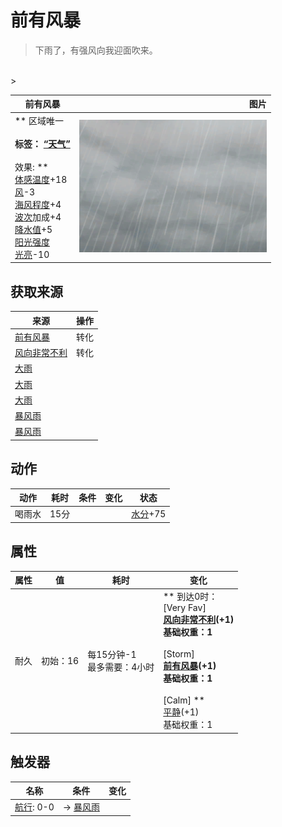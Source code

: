 # 前有风暴  
> 下雨了，有强风向我迎面吹来。  
<br>  
>   
  
  前有风暴  |   图片   
 ----  |  ----:   
 ** 区域唯一 **<br><br>**标签：**	[“天气”](tag_Weather.md)<br><br>** 效果: **<br>[体感温度](TemperaturePerceived.md)+18<br>[风](Wind.md)-3<br>[海风程度](SeaAgitation.md)+4<br>[波次](WaveCounter.md)加成+4<br>[降水值](RainValue.md)+5<br>[阳光强度](SunStrength.md)<br>[光亮](Light.md)-10  |  <img decoding="async" src="Sprite/WeatherHeavyRain_0.png" href="a.md" style="max-width:300px;max-height:300px;">   
  
## 获取来源  
来源  |  操作  
----  |  ----  
[前有风暴](OpenSea_StormFront.md)  |  转化  
[风向非常不利](OpenSea_VeryUnFavourable.md)  |  转化  
[大雨](TropicalIsland_HeavyRain.md)  |    
[大雨](TropicalIsland_HeavyRainLong.md)  |    
[大雨](TropicalIsland_HeavyRainStart.md)  |    
[暴风雨](TropicalIsland_Storm.md)  |    
[暴风雨](TropicalIsland_StormStart.md)  |    
## 动作  
动作  |  耗时  |  条件  |  变化  |  状态  
----  |  ----  |  ----  |  ----  |  ----  
喝雨水<br>  |  15分  |    |    |  [水分](Hydration.md)+75  
## 属性   
属性  |  值  |  耗时  |  变化  
----  |  ----  |  ----  |  ----  
耐久  |  初始：16  |  每15分钟-1<br>最多需要：4小时  |  ** 到达0时： **<br>** [Very Fav] **<br>  [风向非常不利](OpenSea_VeryUnFavourable.md)(+1)<br>基础权重：1<br><br>** [Storm] **<br>  [前有风暴](OpenSea_StormFront.md)(+1)<br>基础权重：1<br><br>** [Calm] **<br>  [平静](OpenSea_Calm.md)(+1)<br>基础权重：1<br>  
## 触发器  
名称  |  条件  |  变化  
----  |  ----  |  ----  
  |  [航行](Sailed.md): 0-0  |  → [暴风雨](TropicalIsland_Storm.md)  
